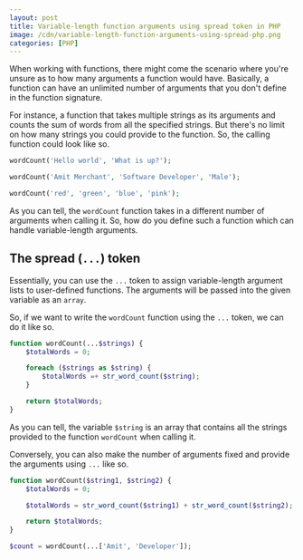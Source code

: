 ```yaml
---
layout: post
title: Variable-length function arguments using spread token in PHP
image: /cdn/variable-length-function-arguments-using-spread-php.png
categories: [PHP]
---
```


When working with functions, there might come the scenario where you're unsure as to how many arguments a function would have. Basically, a function can have an unlimited number of arguments that you don't define in the function signature.

For instance, a function that takes multiple strings as its arguments and counts the sum of words from all the specified strings. But there's no limit on how many strings you could provide to the function. So, the calling function could look like so.

```php
wordCount('Hello world', 'What is up?');

wordCount('Amit Merchant', 'Software Developer', 'Male');

wordCount('red', 'green', 'blue', 'pink');
```

As you can tell, the `wordCount` function takes in a different number of arguments when calling it. So, how do you define such a function which can handle variable-length arguments.

## The spread (`...`) token

Essentially, you can use the `...` token to assign variable-length argument lists to user-defined functions. The arguments will be passed into the given variable as an `array`.

So, if we want to write the `wordCount` function using the `...` token, we can do it like so.

```php
function wordCount(...$strings) {
    $totalWords = 0;

    foreach ($strings as $string) {
        $totalWords =+ str_word_count($string);
    }

    return $totalWords;
}
```

As you can tell, the variable `$string` is an array that contains all the strings provided to the function `wordCount` when calling it.

Conversely, you can also make the number of arguments fixed and provide the arguments using `...` like so.

```php
function wordCount($string1, $string2) {
    $totalWords = 0;

    $totalWords = str_word_count($string1) + str_word_count($string2);

    return $totalWords;
}

$count = wordCount(...['Amit', 'Developer']);
```